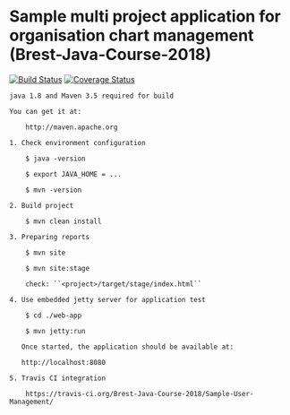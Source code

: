 # Sample multi project application for organisation chart management (Brest-Java-Course-2018)

[![Build Status](https://travis-ci.org/Brest-Java-Course-2018/Sample-User-Management.svg?branch=master)](https://travis-ci.org/Brest-Java-Course-2018/Sample-User-Management)
[![Coverage Status](https://coveralls.io/repos/github/Brest-Java-Course-2018/Sample-User-Management/badge.svg)](https://coveralls.io/github/Brest-Java-Course-2018/Sample-User-Management)

    java 1.8 and Maven 3.5 required for build

    You can get it at:

        http://maven.apache.org

    1. Check environment configuration
        
        $ java -version
        
        $ export JAVA_HOME = ...
        
        $ mvn -version
        
    2. Build project

        $ mvn clean install
        
    3. Preparing reports
      
        $ mvn site
      
        $ mvn site:stage
      
        check: ``<project>/target/stage/index.html``

    4. Use embedded jetty server for application test

        $ cd ./web-app

        $ mvn jetty:run

       Once started, the application should be available at:

       http://localhost:8080

    5. Travis CI integration

        https://travis-ci.org/Brest-Java-Course-2018/Sample-User-Management/

